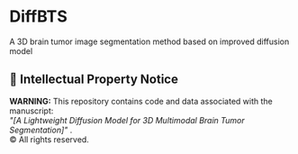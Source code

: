 # DiffBTS
A 3D brain tumor image segmentation method based on improved diffusion model
## 📜 Intellectual Property Notice
**WARNING:** This repository contains code and data associated with the manuscript:  
*"[A Lightweight Diffusion Model for 3D Multimodal Brain Tumor Segmentation]"* .  
© All rights reserved.
